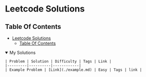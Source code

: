 # Leetcode Solutions

## Table Of Contents
- [Leetcode Solutions](#leetcode-solutions)
  - [Table Of Contents](#table-of-contents)

<details open>
    <summary>My Solutions</summary>

    | Problem | Solution | Difficulty | Tags | Link |
    |---------|----------|------------|
    | Example Problem | [Link](./example.md) | Easy | Tags | link |
</details>